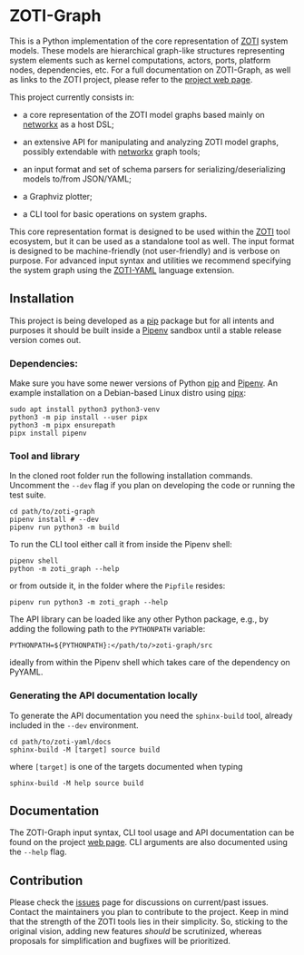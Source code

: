 ZOTI-Graph
==========

This is a Python implementation of the core representation of
[ZOTI](TODO) system models. These models are hierarchical graph-like
structures representing system elements such as kernel computations,
actors, ports, platform nodes, dependencies, etc. For a full
documentation on ZOTI-Graph, as well as links to the ZOTI project,
please refer to the [project web page](TODO).

This project currently consists in:

 * a core representation of the ZOTI model graphs based mainly on
   [networkx](https://networkx.org/) as a host DSL;

 * an extensive API for manipulating and analyzing ZOTI model graphs,
   possibly extendable with [networkx](https://networkx.org/) graph
   tools;

 * an input format and set of schema parsers for
   serializing/deserializing models to/from JSON/YAML;
  
 * a Graphviz plotter;

 * a CLI tool for basic operations on system graphs. 
  
This core representation format is designed to be used within the
[ZOTI](TODO) tool ecosystem, but it can be used as a standalone tool
as well. The input format is designed to be machine-friendly (not
user-friendly) and is verbose on purpose. For advanced input syntax
and utilities we recommend specifying the system graph using the
[ZOTI-YAML](TODO) language extension.

Installation
------------

This project is being developed as a
[pip](https://packaging.python.org/en/latest/key_projects/#pip)
package but for all intents and purposes it should be built inside a
[Pipenv](https://pipenv.pypa.io/en/latest/) sandbox until a stable release
version comes out.

### Dependencies:

Make sure you have some newer versions of Python
[pip](https://pip.pypa.io/en/stable/) and
[Pipenv](https://pipenv.pypa.io/en/latest/). An example installation
on a Debian-based Linux distro using [pipx](https://pypa.github.io/pipx/):

```shell
sudo apt install python3 python3-venv
python3 -m pip install --user pipx
python3 -m pipx ensurepath
pipx install pipenv
```

### Tool and library

In the cloned root folder run the following installation
commands. Uncomment the `--dev` flag if you plan on developing the
code or running the test suite.

```shell
cd path/to/zoti-graph
pipenv install # --dev
pipenv run python3 -m build
```

To run the CLI tool either call it from inside the Pipenv shell:

```shell
pipenv shell
python -m zoti_graph --help
```

or from outside it, in the folder where the `Pipfile` resides:

```shell
pipenv run python3 -m zoti_graph --help
```

The API library can be loaded like any other Python package, e.g., by
adding the following path to the `PYTHONPATH` variable:

```
PYTHONPATH=${PYTHONPATH}:</path/to/>zoti-graph/src
```

ideally from within the Pipenv shell which takes care of the
dependency on PyYAML.

### Generating the API documentation locally

To generate the API documentation you need the `sphinx-build` tool,
already included in the `--dev` environment.

```shell
cd path/to/zoti-yaml/docs
sphinx-build -M [target] source build
```

where `[target]` is one of the targets documented when typing 

```shell
sphinx-build -M help source build
```

Documentation
-------------

The ZOTI-Graph input syntax, CLI tool usage and API documentation can
be found on the project [web page](TODO). CLI arguments are also
documented using the `--help` flag.

Contribution
------------

Please check the [issues](TODO) page for discussions on current/past
issues. Contact the maintainers you plan to contribute to the
project. Keep in mind that the strength of the ZOTI tools lies in
their simplicity. So, sticking to the original vision, adding new
features _should_ be scrutinized, whereas proposals for simplification
and bugfixes will be prioritized.
